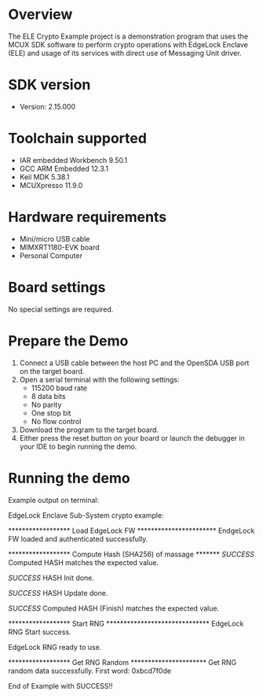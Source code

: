 Overview
========
The ELE Crypto Example project is a demonstration program that uses the MCUX SDK
software to perform crypto operations with EdgeLock Enclave (ELE) and usage of
its services with direct use of Messaging Unit driver.


SDK version
===========
- Version: 2.15.000

Toolchain supported
===================
- IAR embedded Workbench  9.50.1
- GCC ARM Embedded  12.3.1
- Keil MDK  5.38.1
- MCUXpresso  11.9.0

Hardware requirements
=====================
- Mini/micro USB cable
- MIMXRT1180-EVK board
- Personal Computer

Board settings
==============
No special settings are required.

Prepare the Demo
================
1.  Connect a USB cable between the host PC and the OpenSDA USB port on the target board. 
2.  Open a serial terminal with the following settings:
    - 115200 baud rate
    - 8 data bits
    - No parity
    - One stop bit
    - No flow control
3.  Download the program to the target board.
4.  Either press the reset button on your board or launch the debugger in your IDE to begin running the demo.

Running the demo
================
Example output on terminal:

EdgeLock Enclave Sub-System crypto example:

****************** Load EdgeLock FW ***********************
EndgeLock FW loaded and authenticated successfully.

****************** Compute Hash (SHA256) of massage *******
*SUCCESS* Computed HASH matches the expected value.

*SUCCESS* HASH Init done.

*SUCCESS* HASH Update done.

*SUCCESS* Computed HASH (Finish) matches the expected value.

****************** Start RNG ******************************
EdgeLock RNG Start success.

EdgeLock RNG ready to use.

****************** Get RNG Random **********************
Get RNG random data successfully. First word: 0xbcd7f0de

End of Example with SUCCESS!!
